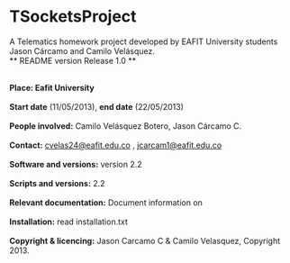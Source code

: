 TSocketsProject
===============

A Telematics homework project developed by EAFIT University students Jason Cárcamo and Camilo Velásquez.
<br>** README version Release 1.0 **</br>

<br> **Place: Eafit University </br>
<br> Start date** (11/05/2013), **end date** (22/05/2013)</br>
<br> **People involved:** Camilo Velásquez Botero, Jason Cárcamo C.</br>
<br> **Contact:** cvelas24@eafit.edu.co , jcarcam1@eafit.edu.co</br>
<br> **Software and versions:** version 2.2</br>
<br> **Scripts and versions:** 2.2</br>
<br> **Relevant documentation:** Document information on </br>
<br> **Installation:** read installation.txt</br>
<br> **Copyright & licencing:** Jason Carcamo C & Camilo Velasquez, Copyright 2013.</br>
